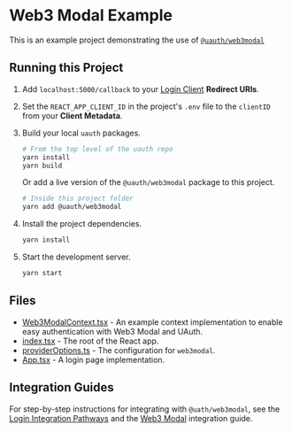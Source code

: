 # Web3 Modal Example

This is an example project demonstrating the use of [`@uauth/web3modal`](../../packages/web3modal/)

## Running this Project

1. Add `localhost:5000/callback` to your [Login Client](https://dashboard.auth.unstoppabledomains.com/) **Redirect URIs**.

2. Set the `REACT_APP_CLIENT_ID` in the project's `.env` file to the `clientID` from your **Client Metadata**.

3. Build your local `uauth` packages.
    ```sh
    # From the top level of the uauth repo
    yarn install
    yarn build
    ```    
    Or add a live version of the `@uauth/web3modal` package to this project.
    ```sh
    # Inside this project folder
    yarn add @uauth/web3modal
    ```

4. Install the project dependencies.
    ```sh
    yarn install
    ```

5. Start the development server.
    ```sh
    yarn start
    ```

## Files

- [Web3ModalContext.tsx](./src/Web3ModalContext.tsx) - An example context implementation to enable easy authentication with Web3 Modal and UAuth.
- [index.tsx](./src/index.tsx) - The root of the React app.
- [providerOptions.ts](./src/providerOptions.ts) - The configuration for `web3modal`.
- [App.tsx](./src/App.tsx) - A login page implementation.

## Integration Guides

For step-by-step instructions for integrating with `@uath/web3modal`, see the [Login Integration Pathways](https://docs.unstoppabledomains.com/login-with-unstoppable/get-started-login/integration-pathways/) and the [Web3 Modal](https://docs.unstoppabledomains.com/login-with-unstoppable/login-integration-guides/web3-modal-guide/) integration guide.
